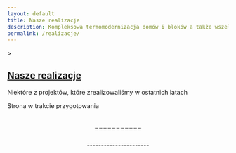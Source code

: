 ```yaml
---
layout: default
title: Nasze realizacje
description: Kompleksowa termomodernizacja domów i bloków a także wszelkie prace budowlane na obszarze Polski. Sprawdź ofertę firmy Anwibud.
permalink: /realizacje/
---
```

<div class="top-gradient-overlay"></div>
<section id="header" class="wrapper style2" style="background-image: url('{{ "/images/Siedziba3.png" | relative_url }}'); background-size: cover; background-position: center;">>
	<div id="logo" class="frosted-box default">
	<h1><a href="#">Nasze realizacje</a></h1>
	<p>Niektóre z projektów, które zrealizowaliśmy w ostatnich latach</p>
	</div>
</section>
<section id="main" class="wrapper style1">
	<div class="title">Strona w trakcie przygotowania</div>
		<div class="container">
			<div id="content">
			<article class="box post">
				<header class="style1">
					<h2>-----------</h2>
					<p>----------------------</p>
				</header>
			</article>
		</div>
	</div>
</section>		
